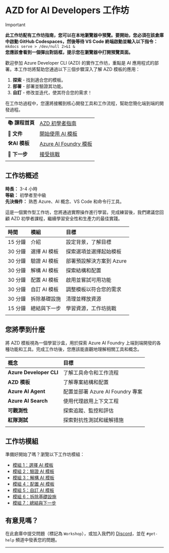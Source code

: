 <!--
CO_OP_TRANSLATOR_METADATA:
{
  "original_hash": "1a87eaee8309cd74837981fdc6834dd9",
  "translation_date": "2025-09-24T09:06:42+00:00",
  "source_file": "workshop/docs/index.md",
  "language_code": "tw"
}
-->
# AZD for AI Developers 工作坊

> [!IMPORTANT]  
> **此工作坊配有工作坊指南，您可以在本地瀏覽器中預覽。要開始，您必須在該倉庫中啟動 GitHub Codespaces，然後等待 VS Code 終端啟動並輸入以下指令：**  
> `mkdocs serve > /dev/null 2>&1 &`  
> **您應該會看到一個彈出對話框，提示您在瀏覽器中打開預覽頁面。**

歡迎參加 Azure Developer CLI (AZD) 的實作工作坊，重點是 AI 應用程式的部署。本工作坊將幫助您通過以下三個步驟深入了解 AZD 模板的應用：

1. **探索** - 找到適合您的模板。
1. **部署** - 部署並驗證其功能。
1. **自訂** - 修改並迭代，使其符合您的需求！

在工作坊過程中，您還將接觸到核心開發工具和工作流程，幫助您簡化端到端的開發過程。

| | | 
|:---|:---|
| **📚 課程首頁**| [AZD 初學者指南](../README.md)|
| **📖 文件** | [開始使用 AI 模板](https://learn.microsoft.com/en-us/azure/ai-foundry/how-to/develop/ai-template-get-started)|
| **🛠️AI 模板** | [Azure AI Foundry 模板](https://ai.azure.com/templates) |
|**🚀 下一步** | [接受挑戰](../../../../workshop/docs) |
| | |

## 工作坊概述

**時長：** 3-4 小時  
**等級：** 初學者至中級  
**先決條件：** 熟悉 Azure、AI 概念、VS Code 和命令行工具。

這是一個實作型工作坊，您將通過實際操作進行學習。完成練習後，我們建議您回顧 AZD 初學者課程，繼續學習安全性和生產力的最佳實踐。

| 時間| 模組  | 目標 |
|:---|:---|:---|
| 15 分鐘 | 介紹 | 設定背景，了解目標 |
| 30 分鐘 | 選擇 AI 模板 | 探索選項並選擇起始模板 | 
| 30 分鐘 | 驗證 AI 模板 | 部署預設解決方案到 Azure |
| 30 分鐘 | 解構 AI 模板 | 探索結構和配置 |
| 30 分鐘 | 配置 AI 模板 | 啟用並嘗試可用功能 |
| 30 分鐘 | 自訂 AI 模板 | 調整模板以符合您的需求 |
| 30 分鐘 | 拆除基礎設施 | 清理並釋放資源 |
| 15 分鐘 | 總結與下一步 | 學習資源，工作坊挑戰 |
| | |

## 您將學到什麼

將 AZD 模板視為一個學習沙盒，用於探索 Azure AI Foundry 上端到端開發的各種功能和工具。完成工作坊後，您應該能直觀地理解相關工具和概念。

| 概念  | 目標 |
|:---|:---|
| **Azure Developer CLI** | 了解工具命令和工作流程 |
| **AZD 模板**| 了解專案結構和配置 |
| **Azure AI Agent**| 配置並部署 Azure AI Foundry 專案 |
| **Azure AI Search**| 使用代理啟用上下文工程 |
| **可觀測性**| 探索追蹤、監控和評估 |
| **紅隊測試**| 探索對抗性測試和緩解措施 |
| | |

## 工作坊模組

準備好開始了嗎？瀏覽以下工作坊模組：

- [模組 1：選擇 AI 模板](instructions/1-Select-AI-Template.md)
- [模組 2：驗證 AI 模板](instructions/2-Validate-AI-Template.md) 
- [模組 3：解構 AI 模板](instructions/3-Deconstruct-AI-Template.md)
- [模組 4：配置 AI 模板](instructions/4-Configure-AI-Template.md)
- [模組 5：自訂 AI 模板](instructions/5-Customize-AI-Template.md)
- [模組 6：拆除基礎設施](instructions/6-Teardown-Infrastructure.md)
- [模組 7：總結與下一步](instructions/7-Wrap-up.md)

## 有意見嗎？

在此倉庫中提交問題（標記為 `Workshop`），或加入我們的 [Discord](https://aka.ms/foundry/discord)，並在 `#get-help` 頻道中發表您的問題。

---

